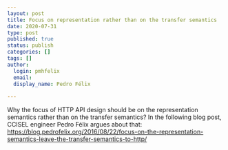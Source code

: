 ```yaml
---
layout: post
title: Focus on representation rather than on the transfer semantics
date: 2020-07-31
type: post
published: true
status: publish
categories: []
tags: []
author:
  login: pmhfelix
  email: 
  display_name: Pedro Félix
  
---
```


Why the focus of HTTP API design should be on the representation semantics
rather than on the transfer semantics? In the following blog post, CCISEL
engineer Pedro Félix argues about that: 
https://blog.pedrofelix.org/2016/08/22/focus-on-the-representation-semantics-leave-the-transfer-semantics-to-http/